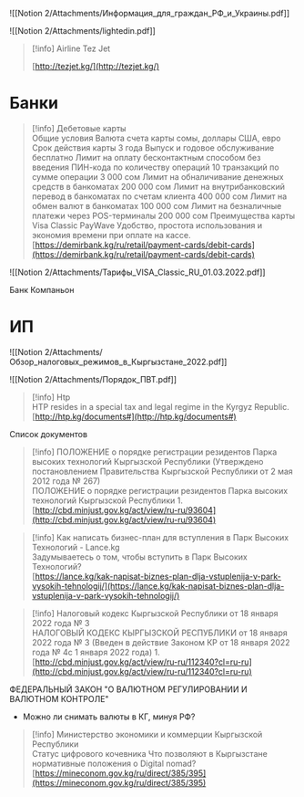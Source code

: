 ![[Notion 2/Attachments/Информация_для_граждан_РФ_и_Украины.pdf]]

![[Notion 2/Attachments/lightedin.pdf]]

> [!info] Airline Tez Jet  
>  
> [http://tezjet.kg/](http://tezjet.kg/)  

# Банки

> [!info] Дебетовые карты  
> Общие условия Валюта счета карты сомы, доллары США, евро Срок действия карты 3 года Выпуск и годовое обслуживание бесплатно Лимит на оплату бесконтактным способом без введения ПИН-кода по количеству операций 10 транзакций по сумме операции 3 000 сом Лимит на обналичивание денежных средств в банкоматах 200 000 сом Лимит на внутрибанковский перевод в банкоматах по счетам клиента 400 000 сом Лимит на обмен валют в банкоматах 100 000 сом Лимит на безналичные платежи через POS-терминалы 200 000 сом Преимущества карты Visa Classic PayWave Удобство, простота использования и экономия времени при оплате на кассе.  
> [https://demirbank.kg/ru/retail/payment-cards/debit-cards](https://demirbank.kg/ru/retail/payment-cards/debit-cards)  

![[Notion 2/Attachments/Тарифы_VISA_Classic_RU_01.03.2022.pdf]]

Банк Компаньон

# ИП

![[Notion 2/Attachments/Обзор_налоговых_режимов_в_Кыргызстане_2022.pdf]]

![[Notion 2/Attachments/Порядок_ПВТ.pdf]]

> [!info] Htp  
> HTP resides in a special tax and legal regime in the Kyrgyz Republic.  
> [http://htp.kg/documents#](http://htp.kg/documents#)  

Список документов

> [!info] ПОЛОЖЕНИЕ о порядке регистрации резидентов Парка высоких технологий Кыргызской Республики (Утверждено постановлением Правительства Кыргызской Республики от 2 мая 2012 года № 267)  
> ПОЛОЖЕНИЕ о порядке регистрации резидентов Парка высоких технологий Кыргызской Республики 1.  
> [http://cbd.minjust.gov.kg/act/view/ru-ru/93604](http://cbd.minjust.gov.kg/act/view/ru-ru/93604)  

> [!info] Как написать бизнес-план для вступления в Парк Высоких Технологий - Lance.kg  
> Задумываетесь о том, чтобы вступить в Парк Высоких Технологий?  
> [https://lance.kg/kak-napisat-biznes-plan-dlja-vstuplenija-v-park-vysokih-tehnologij/](https://lance.kg/kak-napisat-biznes-plan-dlja-vstuplenija-v-park-vysokih-tehnologij/)  

> [!info] Налоговый кодекс Кыргызской Республики от 18 января 2022 года № 3  
> НАЛОГОВЫЙ КОДЕКС КЫРГЫЗСКОЙ РЕСПУБЛИКИ от 18 января 2022 года № 3 (Введен в действие Законом КР от 18 января 2022 года № 4с 1 января 2022 года) 1.  
> [http://cbd.minjust.gov.kg/act/view/ru-ru/112340?cl=ru-ru](http://cbd.minjust.gov.kg/act/view/ru-ru/112340?cl=ru-ru)  

ФЕДЕРАЛЬНЫЙ ЗАКОН "О ВАЛЮТНОМ РЕГУЛИРОВАНИИ И ВАЛЮТНОМ КОНТРОЛЕ"

- Можно ли снимать валюты в КГ, минуя РФ?

> [!info] Министерство экономики и коммерции Кыргызской Республики  
> Статус цифрового кочевника Что позволяют в Кыргызстане нормативные положения о Digital nomad?  
> [https://mineconom.gov.kg/ru/direct/385/395](https://mineconom.gov.kg/ru/direct/385/395)